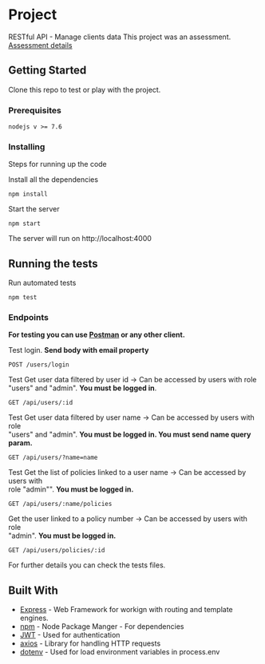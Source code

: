 # Project

RESTful API - Manage clients data
This project was an assessment.
[Assessment details](https://www.dropbox.com/sh/gfqisikrhuslbu0/AADUE52toTZKPjM6AHmNrkKMa?dl=0)

## Getting Started

Clone this repo to test or play with the project. 

### Prerequisites

```
nodejs v >= 7.6
```

### Installing

Steps for running up the code

Install all the dependencies

```
npm install
```

Start the server

```
npm start
```
The server will run on http://localhost:4000

## Running the tests

Run automated tests

```
npm test
```

### Endpoints

**For testing you can use [Postman](https://www.getpostman.com/) or any other client.**

Test login. **Send body with email property**
```
POST /users/login
```

Test Get	user	data	filtered	by	user	id	->	Can	be	accessed	by	users	with	role	"users"	
and	"admin". **You must be logged in**.
```
GET /api/users/:id
```

Test Get	user	data	filtered	by	user	name	->	Can	be	accessed	by	users	with	role	
"users"	and	"admin". **You must be logged in. You must send name query param.**
```
GET /api/users/?name=name
```

Test Get	the	list	of	policies	linked	to	a	user	name	->	Can	be	accessed	by	users	with	
role	"admin"". **You must be logged in.**
```
GET /api/users/:name/policies
```

Get	the	user	linked	to	a	policy	number	->	Can	be	accessed	by	users	with	role	
"admin". **You must be logged in.**
```
GET /api/users/policies/:id
```

For further details you can check the tests files.

## Built With

* [Express](https://expressjs.com/) - Web Framework for workign with routing and template engines.
* [npm](https://www.npmjs.com/) - Node Package Manger - For dependencies
* [JWT](https://jwt.io) - Used for authentication
* [axios](https://jwt.io) - Library for handling HTTP requests
* [dotenv](https://www.npmjs.com/package/dotenv) - Used for load environment variables in process.env



